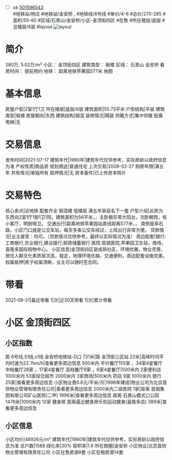 - [ ] ok [501596543](https://bj.5i5j.com/ershoufang/501596543.html)  
 #地铁站/杨庄 #地铁站/金安桥 ,  #地铁线/6号线
#单价/4-6 #总价/270-285 #面积/55-60   #区域/石景山/金安桥/小区-金顶街四区 #在售 #所在楼层/底层 #总楼层/6层 #layout 
![layout](http://image2a.5i5j.com/bdir/layout/93f6939ebcff4989bf669ab27865d166.jpg_P5.jpg) 
# 简介 
 280万,  5.02万/m² 
小区： 金顶街四区
建筑类型： 板楼
区域： 石景山 金安桥
看房时间： 提前预约
地铁： 距离地铁苹果园577米 地图
# 基本信息 
 房屋户型|2室1厅1卫
所在楼层|底层/6层
建筑面积|55.73平米
户型结构|平层
建筑类型|板楼
房屋朝向|东西
建筑结构|钢混
装修情况|精装
供暖方式|集中供暖
配备电梯|无
# 交易信息 
 发布时间|2021-07-17
建筑年代|1980年|建筑年代仅供参考，实际房龄以政府信息为准
产权性质|商品房
规划用途|普通住宅
上次交易|2009-02-27
购房年限|满五年
共有情况|单独所有
抵押情况|无
房本备件|已上传房本照片
# 交易特色 
 核心卖点|近地铁 配套齐全 钢混楼 低楼层 满五年家庭名下一套
户型介绍|此房为东西向2室1厅1厨1卫1阳，建筑面积为56平米，，主卧朝东带大阳台，次卧朝西，有小客厅，明厨暗卫。
交通出行|距离地铁苹果园站直线距离577米，， 南侧是阜石路，小区门口就是公交车站，每天多条公交车经过，上班出行非常方便。
贷款情况|业主接受：均可。（贷款情况仅供参考，最终以实际情况为准）
周边配套|银行:工商银行,农业银行,建设银行,邮政储蓄银行 医院:首钢医院,苹果园卫生站，商场，喜隆多国际购物中心。
小区信息|金顶街四区是成熟社区，环境优雅，物业完善，居住人群文化素质层次高，稳定，地理环境优越，交通便利，周边配套设施完善。
权属抵押|房子权属清晰，业主可以随时签合同。
# 带看 
 2021-08-21|最近带看	 1|次|近30天带看	 1|次|累计带看
# 小区 金顶街四区
## 小区指数 
 距 6号线,S1线,s1线 金安桥地铁站-D口 731米|距 金顶街三区站 22米|高峰时间平均时速为22.7km/h|查看更多周边信息
500米内 平价餐厅155家 ，34家4星餐厅
中档餐厅28家 ，17家4星餐厅
高档餐厅9家 ，6家4星餐厅|500米内 2家便利店
1000米内 53家综合超市
2000米内 3家商场|500米内 药店 9家
1000米内 银行 25家|查看更多周边信息
小区物业费0.6元/平米/月|1996年建成|物业公司为北京首欣物业管理有限责任公司|查看更多周边信息
2000米内二级医院 1家|距离 首钢集团有限公司矿山医院(二甲)  1996米|查看更多周边信息
距离 石景山模式口公园 1476米|1000米内 12家 健身房
距离最近健身房乐刻运动健身(喜隆多店) 389米|查看更多周边信息
## 小区信息 
 小区均价|48926元/m²
建筑年代|1980年|建筑年代仅供参考，实际房龄以政府信息为准
总户数|1588
绿化率|30%
容积率|1.8
所在商圈|金安桥
小区物业|北京首欣物业管理有限责任公司
小区在售房源8套
小区在租房源14套
